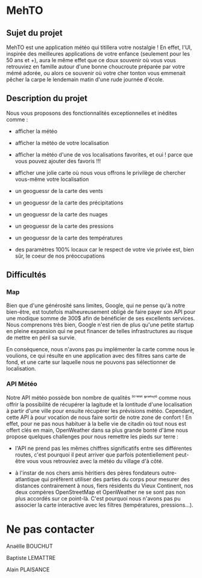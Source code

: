 # MehTO 

## Sujet du projet

MehTO est une application météo qui titillera votre nostalgie ! En effet, l'UI, inspirée des meilleures applications de votre enfance (seulement pour les 50 ans et +), aura le même effet que ce doux souvenir où vous vous retrouviez en famille autour d'une bonne choucroute préparée par votre mémé adorée, ou alors ce souvenir où votre cher tonton vous emmenait pêcher la carpe le lendemain matin d'une rude journée d'école. 

## Description du projet

Nous vous proposons des fonctionnalités exceptionnelles et inédites comme : 
    
- afficher la météo
  
- afficher la météo de votre localisation
    
- afficher la météo d'une de vos localisations favorites, et oui ! parce que vous pouvez ajouter des favoris !!!
    
- afficher une jolie carte où nous vous offrons le privilège de chercher vous-même votre localisation
    
- un geoguessr de la carte des vents 
    
- un geoguessr de la carte des précipitations 
  
- un geoguessr de la carte des nuages
    
- un geoguessr de la carte des pressions
    
- un geoguessr de la carte des températures
    
- des paramètres 100% locaux car le respect de votre vie privée est, bien sûr, le coeur de nos préoccupations

## Difficultés

### Map

Bien que d'une générosité sans limites, Google, qui ne pense qu'à notre bien-être, est toutefois malheureusement obligé de faire payer son API pour une modique somme de 300$ afin de bénéficier de ses excellents services. Nous comprenons très bien, Google n'est rien de plus qu'une petite startup en pleine expansion qui ne peut financer de telles infrastructures au risque de mettre en péril sa survie.

En conséquence, nous n'avons pas pu implémenter la carte comme nous le voulions, ce qui résulte en une application avec des filtres sans carte de fond, et une carte sur laquelle nous ne pouvons pas sélectionner de localisation.

### API Météo

Notre API météo possède bon nombre de qualités ⁽ᶜ'ᵉˢᵗ ᵍʳᵃᵗᵘᶦᵗ⁾ comme nous offrir la possibilité de récupérer la lagitude et la lontitude d'une localisation à partir d'une ville pour ensuite récupérer les prévisions météo. Cependant, cette API à pour vocation de nous faire sortir de notre zone de confort ! En effet, pour ne pas nous habituer à la belle vie de citadin où tout nous est offert clés en main, OpenWeather dans sa plus grande bonté d'âme nous propose quelques challenges pour nous remettre les pieds sur terre :

- l'API ne prend pas les mêmes chiffres significatifs entre ses différentes routes, c'est pourquoi il peut arriver que parfois potentiellement peut-être vous vous retrouviez avec la météo du village d'à côté.

- à l'instar de nos chers amis héritiers des pères fondateurs outre-atlantique qui préfèrent utiliser des parties du corps pour mesurer des distances contrairement à nous, fiers résidents du Vieux Continent, nos deux compères OpenStreetMap et OpenWeather ne se sont pas non plus accordés sur ce point-là. C'est pourquoi nous n'avons pas pu associer la carte interactive avec les filtres (températures, pressions...).


# Ne pas contacter

Anaëlle BOUCHUT

Baptiste LEMATTRE

Alain PLAISANCE
